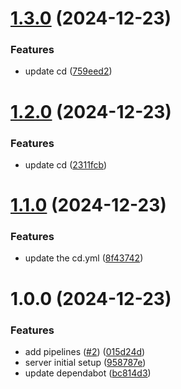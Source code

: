 # [1.3.0](https://github.com/yassinebk/golang-ci-cd/compare/v1.2.0...v1.3.0) (2024-12-23)


### Features

* update cd ([759eed2](https://github.com/yassinebk/golang-ci-cd/commit/759eed23726ffddd1738dba971306508321e2b48))

# [1.2.0](https://github.com/yassinebk/golang-ci-cd/compare/v1.1.0...v1.2.0) (2024-12-23)


### Features

* update cd ([2311fcb](https://github.com/yassinebk/golang-ci-cd/commit/2311fcbf6c354cb97b8d3c01f3391aa88e62456a))

# [1.1.0](https://github.com/yassinebk/golang-ci-cd/compare/v1.0.0...v1.1.0) (2024-12-23)


### Features

* update the cd.yml ([8f43742](https://github.com/yassinebk/golang-ci-cd/commit/8f437421b53450e1432d93dcd2c5c682ad61533f))

# 1.0.0 (2024-12-23)


### Features

* add pipelines ([#2](https://github.com/yassinebk/golang-ci-cd/issues/2)) ([015d24d](https://github.com/yassinebk/golang-ci-cd/commit/015d24d7ca59054e7241f4fc292929b7b0acd4b9))
* server initial setup ([958787e](https://github.com/yassinebk/golang-ci-cd/commit/958787e8b428174a0f3a816a6b3b35805ee62842))
* update dependabot ([bc814d3](https://github.com/yassinebk/golang-ci-cd/commit/bc814d38c3fa5ef38afc492887a5fcb9969fa074))

